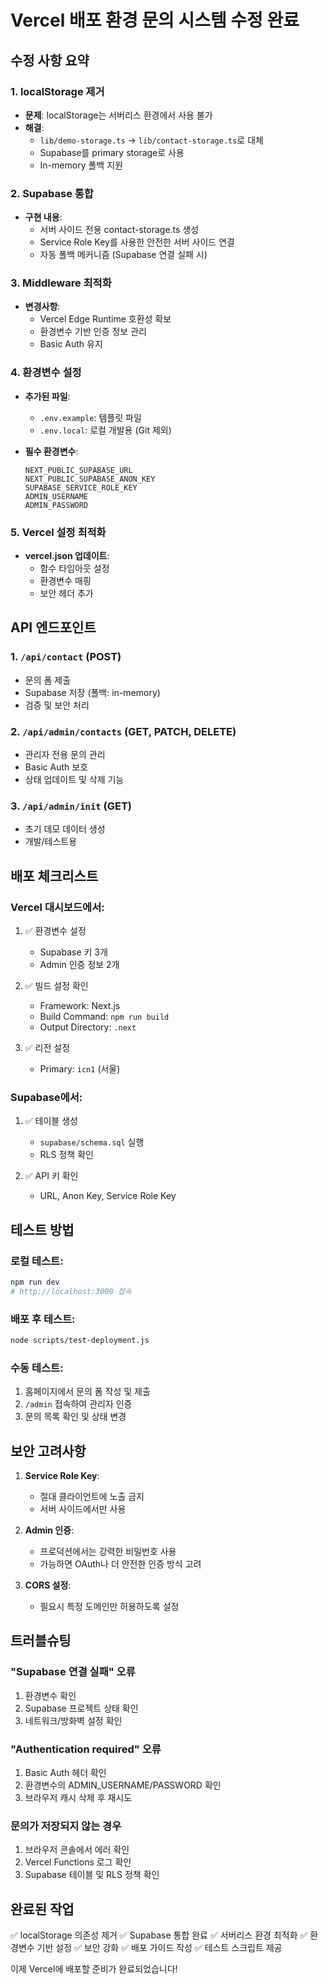 # Vercel 배포 환경 문의 시스템 수정 완료

## 수정 사항 요약

### 1. localStorage 제거
- **문제**: localStorage는 서버리스 환경에서 사용 불가
- **해결**: 
  - `lib/demo-storage.ts` → `lib/contact-storage.ts`로 대체
  - Supabase를 primary storage로 사용
  - In-memory 폴백 지원

### 2. Supabase 통합
- **구현 내용**:
  - 서버 사이드 전용 contact-storage.ts 생성
  - Service Role Key를 사용한 안전한 서버 사이드 연결
  - 자동 폴백 메커니즘 (Supabase 연결 실패 시)

### 3. Middleware 최적화
- **변경사항**:
  - Vercel Edge Runtime 호환성 확보
  - 환경변수 기반 인증 정보 관리
  - Basic Auth 유지

### 4. 환경변수 설정
- **추가된 파일**:
  - `.env.example`: 템플릿 파일
  - `.env.local`: 로컬 개발용 (Git 제외)
  
- **필수 환경변수**:
  ```
  NEXT_PUBLIC_SUPABASE_URL
  NEXT_PUBLIC_SUPABASE_ANON_KEY
  SUPABASE_SERVICE_ROLE_KEY
  ADMIN_USERNAME
  ADMIN_PASSWORD
  ```

### 5. Vercel 설정 최적화
- **vercel.json 업데이트**:
  - 함수 타임아웃 설정
  - 환경변수 매핑
  - 보안 헤더 추가

## API 엔드포인트

### 1. `/api/contact` (POST)
- 문의 폼 제출
- Supabase 저장 (폴백: in-memory)
- 검증 및 보안 처리

### 2. `/api/admin/contacts` (GET, PATCH, DELETE)
- 관리자 전용 문의 관리
- Basic Auth 보호
- 상태 업데이트 및 삭제 기능

### 3. `/api/admin/init` (GET)
- 초기 데모 데이터 생성
- 개발/테스트용

## 배포 체크리스트

### Vercel 대시보드에서:
1. ✅ 환경변수 설정
   - Supabase 키 3개
   - Admin 인증 정보 2개

2. ✅ 빌드 설정 확인
   - Framework: Next.js
   - Build Command: `npm run build`
   - Output Directory: `.next`

3. ✅ 리전 설정
   - Primary: `icn1` (서울)

### Supabase에서:
1. ✅ 테이블 생성
   - `supabase/schema.sql` 실행
   - RLS 정책 확인

2. ✅ API 키 확인
   - URL, Anon Key, Service Role Key

## 테스트 방법

### 로컬 테스트:
```bash
npm run dev
# http://localhost:3000 접속
```

### 배포 후 테스트:
```bash
node scripts/test-deployment.js
```

### 수동 테스트:
1. 홈페이지에서 문의 폼 작성 및 제출
2. `/admin` 접속하여 관리자 인증
3. 문의 목록 확인 및 상태 변경

## 보안 고려사항

1. **Service Role Key**: 
   - 절대 클라이언트에 노출 금지
   - 서버 사이드에서만 사용

2. **Admin 인증**:
   - 프로덕션에서는 강력한 비밀번호 사용
   - 가능하면 OAuth나 더 안전한 인증 방식 고려

3. **CORS 설정**:
   - 필요시 특정 도메인만 허용하도록 설정

## 트러블슈팅

### "Supabase 연결 실패" 오류
1. 환경변수 확인
2. Supabase 프로젝트 상태 확인
3. 네트워크/방화벽 설정 확인

### "Authentication required" 오류
1. Basic Auth 헤더 확인
2. 환경변수의 ADMIN_USERNAME/PASSWORD 확인
3. 브라우저 캐시 삭제 후 재시도

### 문의가 저장되지 않는 경우
1. 브라우저 콘솔에서 에러 확인
2. Vercel Functions 로그 확인
3. Supabase 테이블 및 RLS 정책 확인

## 완료된 작업

✅ localStorage 의존성 제거
✅ Supabase 통합 완료
✅ 서버리스 환경 최적화
✅ 환경변수 기반 설정
✅ 보안 강화
✅ 배포 가이드 작성
✅ 테스트 스크립트 제공

이제 Vercel에 배포할 준비가 완료되었습니다!